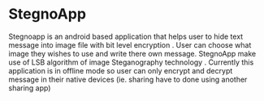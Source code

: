 # StegnoApp
Stegnoapp is an android based application that helps user to hide text message into image file with bit level encryption .
User can choose what image they wishes to use and write there own message. 
StegnoApp make use of LSB algorithm of image Steganography technology .
Currently this application is in offline mode so user can only encrypt and decrypt message in their native devices (ie. sharing have to done using another sharing app) 
